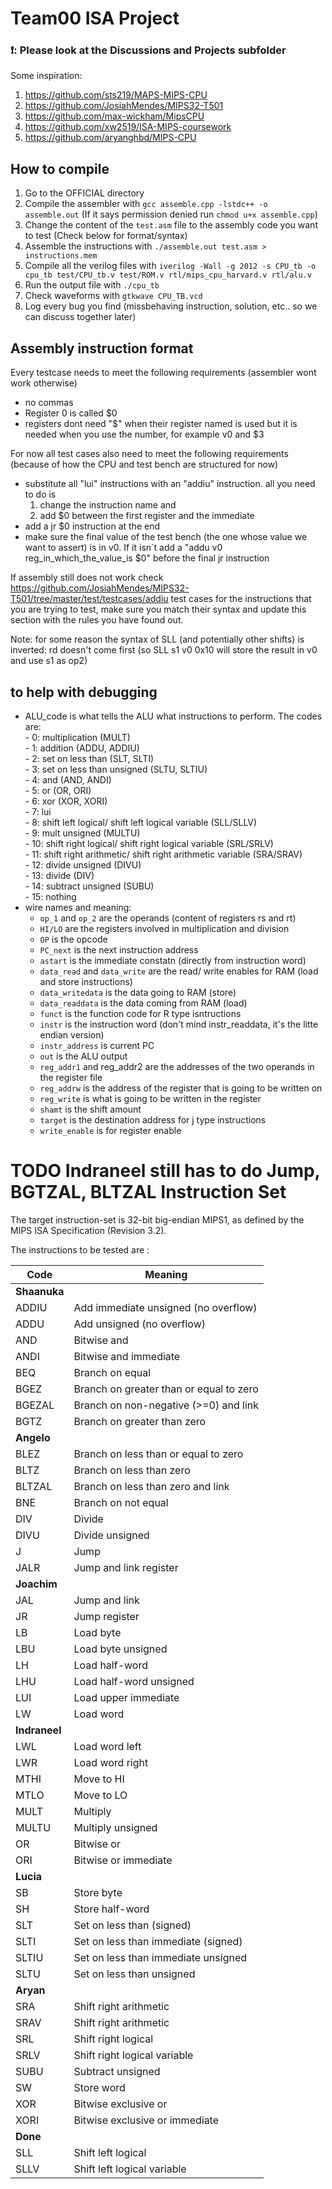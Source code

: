 # Team00 ISA Project

### ❗: Please look at the Discussions and Projects subfolder 
Some inspiration: 
1. https://github.com/sts219/MAPS-MIPS-CPU
2. https://github.com/JosiahMendes/MIPS32-T501
3. https://github.com/max-wickham/MipsCPU
4. https://github.com/xw2519/ISA-MIPS-coursework
5. https://github.com/aryanghbd/MIPS-CPU

## How to compile 
1. Go to the OFFICIAL directory
2. Compile the assembler with `gcc assemble.cpp -lstdc++ -o assemble.out` (If it says permission denied run `chmod u+x assemble.cpp`)
3. Change the content of the `test.asm` file to the assembly code you want to test (Check below for format/syntax)
4. Assemble the instructions with `./assemble.out test.asm > instructions.mem`
5. Compile all the verilog files with `iverilog -Wall -g 2012 -s CPU_tb -o cpu_tb test/CPU_tb.v test/ROM.v rtl/mips_cpu_harvard.v rtl/alu.v`
6. Run the output file with `./cpu_tb`
7. Check waveforms with `gtkwave CPU_TB.vcd`
8. Log every bug you find (missbehaving instruction, solution, etc.. so we can discuss together later)

## Assembly instruction format
Every testcase needs to meet the following requirements (assembler wont work otherwise)
- no commas
- Register 0 is called $0
- registers dont need "$" when their register named is used but it is needed when you use the number, for example v0 and $3

For now all test cases also need to meet the following requirements (because of how the CPU and test bench are structured for now)
- substitute all "lui" instructions with an "addiu" instruction. all you need to do is 
    1. change the instruction name and 
    2. add $0 between the first register and the immediate
- add a jr $0 instruction at the end
- make sure the final value of the test bench (the one whose value we want to assert) is in v0. If it isn´t add a "addu v0 reg_in_which_the_value_is $0" before the final jr instruction 

If assembly still does not work check https://github.com/JosiahMendes/MIPS32-T501/tree/master/test/testcases/addiu test cases for the instructions that you are trying to test, make sure you match their syntax and update this section with the rules you have found out. 

Note: for some reason the syntax of SLL (and potentially other shifts) is inverted: rd doesn't come first (so SLL s1 v0 0x10 will store the result in v0 and use s1 as op2) 

## to help with debugging 
- ALU_code is what tells the ALU what instructions to perform. The codes are: <br/>
          - 0: multiplication (MULT) <br/> 
          - 1: addition (ADDU, ADDIU) <br/> 
          - 2: set on less than (SLT, SLTI) <br/> 
          - 3: set on less than unsigned (SLTU, SLTIU) <br/> 
          - 4: and (AND, ANDI) <br/>
          - 5: or  (OR, ORI) <br/>
          - 6: xor (XOR, XORI) <br/>
          - 7: lui <br/>
          - 8: shift left logical/ shift left logical variable (SLL/SLLV) <br/>
          - 9: mult unsigned (MULTU) <br/>
          - 10: shift right logical/ shift right logical variable (SRL/SRLV) <br/>
          - 11: shift right arithmetic/ shift right arithmetic variable (SRA/SRAV) <br/>
          - 12: divide unsigned (DIVU) <br/>
          - 13: divide (DIV)<br/>
          - 14: subtract unsigned (SUBU) <br/>
          - 15: nothing <br/>
 - wire names and meaning: 
     - `op_1` and `op_2` are the operands (content of registers rs and rt) <br/>
     - `HI/LO` are the registers involved in multiplication and division <br/>
     - `OP` is the opcode <br/>
     - `PC_next` is the next instruction address<br/>
     - `astart` is the immediate constatn (directly from instruction word) <br/>
     - `data_read` and `data_write` are the read/ write enables for RAM (load and store instructions) <br/>
     - `data_writedata` is the data going to RAM (store) <br/>
     - `data_readdata` is the data coming from RAM (load) <br/>
     - `funct` is the function code for R type isntructions <br/>
     - `instr` is the instruction word (don't mind instr_readdata, it's the litte endian version) <br/>
     - `instr_address` is current PC <br/>
     - `out` is the ALU output <br/>
     - `reg_addr1` and reg_addr2 are the addresses of the two operands in the register file <br/>
     - `reg_addrw` is the address of the register that is going to be written on <br/>
     - `reg_write` is what is going to be written in the register <br/>
     - `shamt` is the shift amount <br/>
     - `target` is the destination address for j type instructions <br/>
     - `write_enable` is for register enable <br/>


**TODO** Indraneel still has to do Jump, BGTZAL, BLTZAL
Instruction Set
===============

The target instruction-set is 32-bit big-endian MIPS1, as defined by
the MIPS ISA Specification (Revision 3.2).

The instructions to be tested are :

Code    |   Meaning                             
--------|---------------------------------------------
**Shaanuka**|
ADDIU   |  Add immediate unsigned (no overflow)     
ADDU    |  Add unsigned (no overflow)                 
AND     |  Bitwise and                               
ANDI    |  Bitwise and immediate                     
BEQ     |  Branch on equal                         
BGEZ    |  Branch on greater than or equal to zero   
BGEZAL  |  Branch on non-negative (>=0) and link  
BGTZ    |  Branch on greater than zero     
**Angelo**| 
BLEZ    |  Branch on less than or equal to zero   
BLTZ    |  Branch on less than zero               
BLTZAL  |  Branch on less than zero and link          
BNE     |  Branch on not equal                        
DIV     |  Divide                                     
DIVU    |  Divide unsigned                            
J       |  Jump                                       
JALR    |  Jump and link register  
**Joachim**| 
JAL     |  Jump and link                              
JR      |  Jump register                              
LB      |  Load byte                                  
LBU     |  Load byte unsigned                         
LH      |  Load half-word                             
LHU     |  Load half-word unsigned                    
LUI     |  Load upper immediate                       
LW      |  Load word   
**Indraneel**| 
LWL     |  Load word left                             
LWR     |  Load word right                            
MTHI    |  Move to HI                                 
MTLO    |  Move to LO                                 
MULT    |  Multiply                                   
MULTU   |  Multiply unsigned                          
OR      |  Bitwise or                                 
ORI     |  Bitwise or immediate   
**Lucia**| 
SB      |  Store byte                                 
SH      |  Store half-word                             
SLT     |  Set on less than (signed)                  
SLTI    |  Set on less than immediate (signed)        
SLTIU   |  Set on less than immediate unsigned        
SLTU    |  Set on less than unsigned  
**Aryan**|
SRA     |  Shift right arithmetic                     
SRAV    |  Shift right arithmetic                     
SRL     |  Shift right logical                        
SRLV    |  Shift right logical variable               
SUBU    |  Subtract unsigned                          
SW      |  Store word                                 
XOR     |  Bitwise exclusive or                       
XORI    |  Bitwise exclusive or immediate   
**Done**|
SLL     |  Shift left logical                       
SLLV    |  Shift left logical variable               
